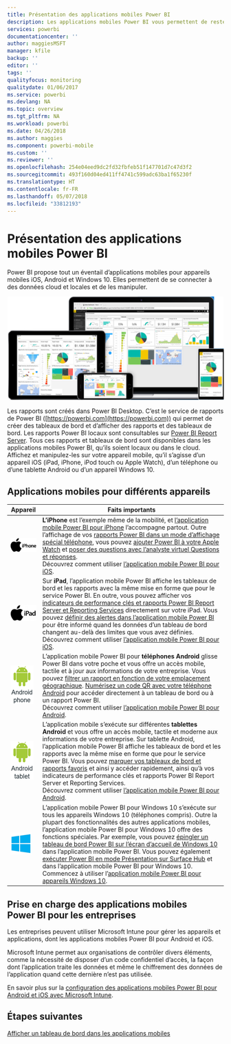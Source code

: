 ```yaml
---
title: Présentation des applications mobiles Power BI
description: Les applications mobiles Power BI vous permettent de rester connecté à vos données locales ou dans le cloud. Affichez les rapports et les tableaux de bord Power BI sur votre appareil mobile.
services: powerbi
documentationcenter: ''
author: maggiesMSFT
manager: kfile
backup: ''
editor: ''
tags: ''
qualityfocus: monitoring
qualitydate: 01/06/2017
ms.service: powerbi
ms.devlang: NA
ms.topic: overview
ms.tgt_pltfrm: NA
ms.workload: powerbi
ms.date: 04/26/2018
ms.author: maggies
ms.component: powerbi-mobile
ms.custom: ''
ms.reviewer: ''
ms.openlocfilehash: 254e04eed9dc2fd32fbfeb51f147701d7c47d3f2
ms.sourcegitcommit: 493f160d04ed411ff4741c599adc63ba1f65230f
ms.translationtype: HT
ms.contentlocale: fr-FR
ms.lasthandoff: 05/07/2018
ms.locfileid: "33812193"
---
```

# <a name="what-are-the-power-bi-mobile-apps"></a>Présentation des applications mobiles Power BI
Power BI propose tout un éventail d’applications mobiles pour appareils mobiles iOS, Android et Windows 10. Elles permettent de se connecter à des données cloud et locales et de les manipuler. 

![Power BI sur les appareils mobiles](media/mobile-apps-for-mobile-devices/power-bi-mobile-apps-all-up.png)

Les rapports sont créés dans Power BI Desktop. C’est le service de rapports de Power BI ([https://powerbi.com](https://powerbi.com)) qui permet de créer des tableaux de bord et d’afficher des rapports et des tableaux de bord. Les rapports Power BI locaux sont consultables sur [Power BI Report Server](report-server/get-started.md). Tous ces rapports et tableaux de bord sont disponibles dans les applications mobiles Power BI, qu’ils soient locaux ou dans le cloud. Affichez et manipulez-les sur votre appareil mobile, qu’il s’agisse d’un appareil iOS (iPad, iPhone, iPod touch ou Apple Watch), d’un téléphone ou d’une tablette Android ou d’un appareil Windows 10.

## <a name="mobile-apps-for-different-devices"></a>Applications mobiles pour différents appareils

| **Appareil** | **Faits importants** |
| --- | --- |
| [![iPhone](media/mobile-apps-for-mobile-devices/iphone-logo-50-px.png)](mobile-iphone-app-get-started.md) |**L’iPhone** est l’exemple même de la mobilité, et [l’application mobile Power BI pour iPhone](mobile-iphone-app-get-started.md) l’accompagne partout. Outre l’affichage de vos [rapports Power BI dans un mode d’affichage spécial téléphone](mobile-apps-view-phone-report.md), vous pouvez [ajouter Power BI à votre Apple Watch](mobile-apple-watch.md) et [poser des questions avec l’analyste virtuel Questions et réponses](mobile-apps-ios-qna.md). <br/>Découvrez comment utiliser [l’application mobile Power BI pour iOS](mobile-iphone-app-get-started.md). |
| [![iPad](media/mobile-apps-for-mobile-devices/ipad-logo-50-px.png)](mobile-iphone-app-get-started.md) |Sur **iPad**, l’application mobile Power BI affiche les tableaux de bord et les rapports avec la même mise en forme que pour le service Power BI. En outre, vous pouvez afficher vos [indicateurs de performance clés et rapports Power BI Report Server et Reporting Services](mobile-app-ssrs-kpis-mobile-on-premises-reports.md) directement sur votre iPad. Vous pouvez [définir des alertes dans l’application mobile Power BI](mobile-set-data-alerts-in-the-mobile-apps.md) pour être informé quand les données d’un tableau de bord changent au-delà des limites que vous avez définies. <br/>Découvrez comment utiliser [l’application mobile Power BI pour iOS](mobile-iphone-app-get-started.md). |
| [![Téléphone Android](media/mobile-apps-for-mobile-devices/android-phone-logo-50-px.png)](mobile-android-app-get-started.md) |L’application mobile Power BI pour **téléphones Android** glisse Power BI dans votre poche et vous offre un accès mobile, tactile et à jour aux informations de votre entreprise. Vous pouvez [filtrer un rapport en fonction de votre emplacement géographique](mobile-apps-geographic-filtering.md). [Numérisez un code QR avec votre téléphone Android](mobile-apps-qr-code.md) pour accéder directement à un tableau de bord ou à un rapport Power BI. <br/>Découvrez comment utiliser [l’application mobile Power BI pour Android](mobile-android-app-get-started.md). |
| [![Tablette Android](media/mobile-apps-for-mobile-devices/android-tablet-logo-50-px.png)](mobile-android-app-get-started.md) |L’application mobile s’exécute sur différentes **tablettes Android** et vous offre un accès mobile, tactile et moderne aux informations de votre entreprise. Sur tablette Android, l’application mobile Power BI affiche les tableaux de bord et les rapports avec la même mise en forme que pour le service Power BI. Vous pouvez [marquer vos tableaux de bord et rapports favoris](mobile-apps-favorites.md) et ainsi y accéder rapidement, ainsi qu’à vos indicateurs de performance clés et rapports Power BI Report Server et Reporting Services. <br/>Découvrez comment utiliser [l’application mobile Power BI pour Android](mobile-android-app-get-started.md). |
| [![Appareils Windows](media/mobile-apps-for-mobile-devices/win-10-logo-50-px.png)](desktop-getting-started.md) |L’application mobile Power BI pour Windows 10 s’exécute sur tous les appareils Windows 10 (téléphones compris). Outre la plupart des fonctionnalités des autres applications mobiles, l’application mobile Power BI pour Windows 10 offre des fonctions spéciales. Par exemple, vous pouvez [épingler un tableau de bord Power BI sur l’écran d’accueil de Windows 10](mobile-pin-dashboard-start-screen-windows-10-phone-app.md) dans l’application mobile Power BI. Vous pouvez également [exécuter Power BI en mode Présentation sur Surface Hub](mobile-windows-10-app-presentation-mode.md) et dans l’application mobile Power BI pour Windows 10. <br/>Commencez à utiliser l’[application mobile Power BI pour appareils Windows 10](mobile-windows-10-phone-app-get-started.md). |

## <a name="enterprise-support-for-the-power-bi-mobile-apps"></a>Prise en charge des applications mobiles Power BI pour les entreprises
Les entreprises peuvent utiliser Microsoft Intune pour gérer les appareils et applications, dont les applications mobiles Power BI pour Android et iOS.

Microsoft Intune permet aux organisations de contrôler divers éléments, comme la nécessité de disposer d’un code confidentiel d’accès, la façon dont l’application traite les données et même le chiffrement des données de l’application quand cette dernière n’est pas utilisée.

En savoir plus sur la [configuration des applications mobiles Power BI pour Android et iOS avec Microsoft Intune](service-admin-mobile-intune.md). 

## <a name="next-steps"></a>Étapes suivantes
[Afficher un tableau de bord dans les applications mobiles](mobile-apps-find-content-mobile-devices.md)



